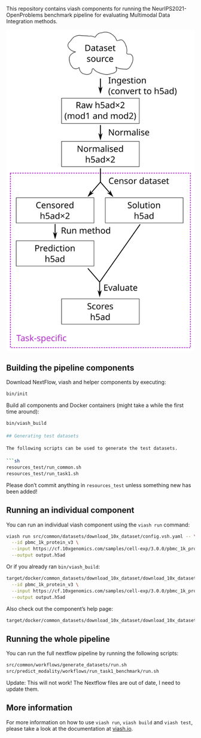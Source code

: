 This repository contains viash components for running the
NeurIPS2021-OpenProblems benchmark pipeline for evaluating Multimodal
Data Integration methods.

![](dataflow.svg)

## Building the pipeline components

Download NextFlow, viash and helper components by executing:

``` sh
bin/init
```

Build all components and Docker containers (might take a while the first
time around):

``` sh
bin/viash_build

## Generating test datasets

The following scripts can be used to generate the test datasets.

```sh
resources_test/run_common.sh
resources_test/run_task1.sh
```

Please don’t commit anything in `resources_test` unless something new
has been added!

## Running an individual component

You can run an individual viash component using the `viash run` command:

``` sh
viash run src/common/datasets/download_10x_dataset/config.vsh.yaml -- \
  --id pbmc_1k_protein_v3 \
  --input https://cf.10xgenomics.com/samples/cell-exp/3.0.0/pbmc_1k_protein_v3/pbmc_1k_protein_v3_raw_feature_bc_matrix.h5 \
  --output output.h5ad
```

Or if you already ran `bin/viash_build`:

``` sh
target/docker/common_datasets/download_10x_dataset/download_10x_dataset \
  --id pbmc_1k_protein_v3 \
  --input https://cf.10xgenomics.com/samples/cell-exp/3.0.0/pbmc_1k_protein_v3/pbmc_1k_protein_v3_raw_feature_bc_matrix.h5 \
  --output output.h5ad
```

Also check out the component’s help page:

``` sh
target/docker/common_datasets/download_10x_dataset/download_10x_dataset
```

## Running the whole pipeline

You can run the full nextflow pipeline by running the following scripts:

``` sh
src/common/workflows/generate_datasets/run.sh
src/predict_modality/workflows/run_task1_benchmark/run.sh
```

Update: This will not work! The Nextflow files are out of date, I need
to update them.

## More information

For more information on how to use `viash run`, `viash build` and
`viash test`, please take a look at the documentation at
[viash.io](https://viash.io).

